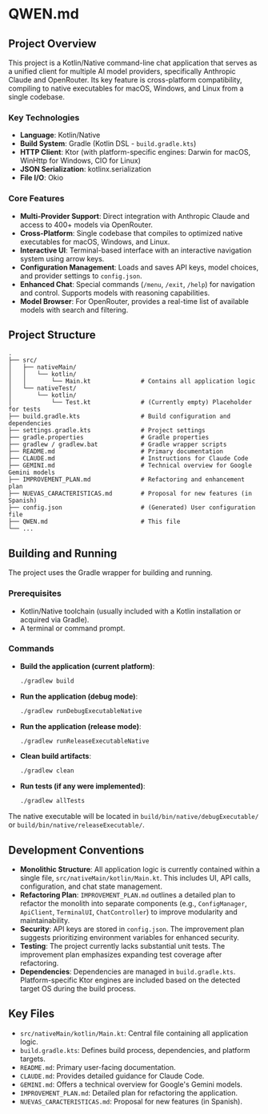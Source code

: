 # QWEN.md

## Project Overview

This project is a Kotlin/Native command-line chat application that serves as a unified client for multiple AI model providers, specifically Anthropic Claude and OpenRouter. Its key feature is cross-platform compatibility, compiling to native executables for macOS, Windows, and Linux from a single codebase.

### Key Technologies

*   **Language**: Kotlin/Native
*   **Build System**: Gradle (Kotlin DSL - `build.gradle.kts`)
*   **HTTP Client**: Ktor (with platform-specific engines: Darwin for macOS, WinHttp for Windows, CIO for Linux)
*   **JSON Serialization**: kotlinx.serialization
*   **File I/O**: Okio

### Core Features

*   **Multi-Provider Support**: Direct integration with Anthropic Claude and access to 400+ models via OpenRouter.
*   **Cross-Platform**: Single codebase that compiles to optimized native executables for macOS, Windows, and Linux.
*   **Interactive UI**: Terminal-based interface with an interactive navigation system using arrow keys.
*   **Configuration Management**: Loads and saves API keys, model choices, and provider settings to `config.json`.
*   **Enhanced Chat**: Special commands (`/menu`, `/exit`, `/help`) for navigation and control. Supports models with reasoning capabilities.
*   **Model Browser**: For OpenRouter, provides a real-time list of available models with search and filtering.

## Project Structure

```
.
├── src/
│   ├── nativeMain/
│   │   └── kotlin/
│   │       └── Main.kt              # Contains all application logic
│   └── nativeTest/
│       └── kotlin/
│           └── Test.kt              # (Currently empty) Placeholder for tests
├── build.gradle.kts                 # Build configuration and dependencies
├── settings.gradle.kts              # Project settings
├── gradle.properties                # Gradle properties
├── gradlew / gradlew.bat            # Gradle wrapper scripts
├── README.md                        # Primary documentation
├── CLAUDE.md                        # Instructions for Claude Code
├── GEMINI.md                        # Technical overview for Google Gemini models
├── IMPROVEMENT_PLAN.md              # Refactoring and enhancement plan
├── NUEVAS_CARACTERISTICAS.md        # Proposal for new features (in Spanish)
├── config.json                      # (Generated) User configuration file
├── QWEN.md                          # This file
└── ...
```

## Building and Running

The project uses the Gradle wrapper for building and running.

### Prerequisites

*   Kotlin/Native toolchain (usually included with a Kotlin installation or acquired via Gradle).
*   A terminal or command prompt.

### Commands

*   **Build the application (current platform)**:
    ```bash
    ./gradlew build
    ```
*   **Run the application (debug mode)**:
    ```bash
    ./gradlew runDebugExecutableNative
    ```
*   **Run the application (release mode)**:
    ```bash
    ./gradlew runReleaseExecutableNative
    ```
*   **Clean build artifacts**:
    ```bash
    ./gradlew clean
    ```
*   **Run tests (if any were implemented)**:
    ```bash
    ./gradlew allTests
    ```

The native executable will be located in `build/bin/native/debugExecutable/` or `build/bin/native/releaseExecutable/`.

## Development Conventions

*   **Monolithic Structure**: All application logic is currently contained within a single file, `src/nativeMain/kotlin/Main.kt`. This includes UI, API calls, configuration, and chat state management.
*   **Refactoring Plan**: `IMPROVEMENT_PLAN.md` outlines a detailed plan to refactor the monolith into separate components (e.g., `ConfigManager`, `ApiClient`, `TerminalUI`, `ChatController`) to improve modularity and maintainability.
*   **Security**: API keys are stored in `config.json`. The improvement plan suggests prioritizing environment variables for enhanced security.
*   **Testing**: The project currently lacks substantial unit tests. The improvement plan emphasizes expanding test coverage after refactoring.
*   **Dependencies**: Dependencies are managed in `build.gradle.kts`. Platform-specific Ktor engines are included based on the detected target OS during the build process.

## Key Files

*   `src/nativeMain/kotlin/Main.kt`: Central file containing all application logic.
*   `build.gradle.kts`: Defines build process, dependencies, and platform targets.
*   `README.md`: Primary user-facing documentation.
*   `CLAUDE.md`: Provides detailed guidance for Claude Code.
*   `GEMINI.md`: Offers a technical overview for Google's Gemini models.
*   `IMPROVEMENT_PLAN.md`: Detailed plan for refactoring the application.
*   `NUEVAS_CARACTERISTICAS.md`: Proposal for new features (in Spanish).